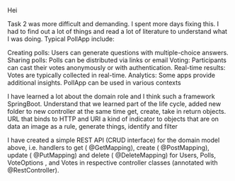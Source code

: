 Hei 

Task 2 was more difficult and demanding. I spent more days fixing this. 
I had to find out a lot of things and read a lot of literature to understand what I was doing.
Typical PollApp include:

Creating polls: Users can generate questions with multiple-choice answers.
Sharing polls: Polls can be distributed via links or email
Voting: Participants can cast their votes anonymously or with authentication.
Real-time results: Votes are typically collected in real-time.
Analytics: Some apps provide additional insights.
PollApp can be used in various contexts

I have learned a lot about the domain role and I think such a framework SpringBoot. 
Understand that we learned part of the life cycle, 
added new folder to new controller at the same time get, create, take in return objects. 
URL that binds to HTTP and URI a kind of indicator to objects that are on data an image as a rule,
generate things, identify and filter

I have created a simple REST API (CRUD interface) for the domain model above, i.e. handlers to get 
( @GetMapping), create ( @PostMapping), update ( @PutMapping) and delete ( @DeleteMapping) for Users, 
Polls, VoteOptions , 
and Votes in respective controller classes (annotated with @RestController).
